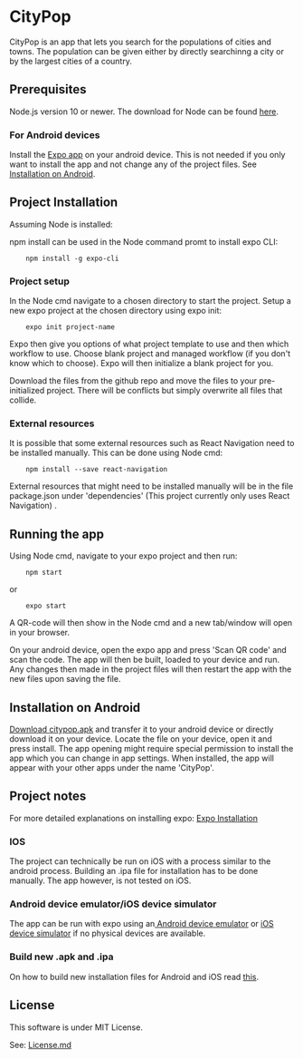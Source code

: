 # CityPop
CityPop is an app that lets you search for the populations of cities and towns. The population can be given either by directly searchinng a city or by the largest cities of a country.

## Prerequisites
Node.js version 10 or newer. The download for Node can be found [here](https://nodejs.org/en/download/).

### For Android devices
Install the [Expo app](https://play.google.com/store/apps/details?id=host.exp.exponent) on your android device. This is not needed if you only want to install the app and not change any of the project files. See [Installation on Android](#installandroid).

## Project Installation

Assuming Node is installed:

npm install can be used in the Node command promt to install expo CLI:
```
    npm install -g expo-cli
```

### Project setup
In the Node cmd navigate to a chosen directory to start the project. Setup a new expo project at the chosen directory using expo init:
```
    expo init project-name
```
Expo then give you options of what project template to use and then which workflow to use. Choose blank project and managed workflow (if you don't know which to choose). Expo will then initialize a blank project for you.

Download the files from the github repo and move the files to your pre-initialized project. There will be conflicts but simply overwrite all files that collide.

### External resources
It is possible that some external resources such as React Navigation need to be installed manually. This can be done using Node cmd: 
```
    npm install --save react-navigation
```
External resources that might need to be installed manually will be in the file package.json under 'dependencies' (This project currently only uses React Navigation)
.
## Running the app

Using Node cmd, navigate to your expo project and then run:
```
    npm start
```
or
```
    expo start
```
A QR-code will then show in the Node cmd and a new tab/window will open in your browser.

On your android device, open the expo app and press 'Scan QR code' and scan the code. The app will then be built, loaded to your device and run. Any changes then made in the project files will then restart the app with the new files upon saving the file.

## <a id="installandroid"></a> Installation on Android
[Download citypop.apk](../../raw/local-master/citypop.apk) and transfer it to your android device or directly download it on your device. Locate the file on your device, open it and press install. The app opening might require special permission to install the app which you can change in app settings. When installed, the app will appear with your other apps under the name 'CityPop'. 


## Project notes

For more detailed explanations on installing expo: [Expo Installation](https://docs.expo.io/versions/latest/introduction/installation/)

### IOS
The project can technically be run on iOS with a process similar to the android process. Building an .ipa file for installation has to be done manually. The app however, is not tested on iOS.

### Android device emulator/iOS device simulator
The app can be run with expo using an[ Android device emulator](https://docs.expo.io/versions/latest/workflow/android-studio-emulator/) or [iOS device simulator](https://docs.expo.io/versions/latest/introduction/installation/#ios-simulator) if no physical devices are available.


### Build new .apk and .ipa
On how to build new installation files for Android and iOS read [this](https://docs.expo.io/versions/latest/distribution/building-standalone-apps/).

## License
This software is under MIT License.

See: [License.md](LICENSE.md)
